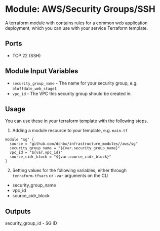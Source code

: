 Module: AWS/Security Groups/SSH
===============================

A terraform module with contains rules for a common web application deployment, which 
you can use with your service Terraform template.

Ports
-----
- TCP 22 (SSH)

Module Input Variables
----------------------

- `security_group_name` - The name for your security group, e.g. `bluffdale_web_stage1`
- `vpc_id` - The VPC this security group should be created in.

Usage
-----

You can use these in your terraform template with the following steps.

1. Adding a module resource to your template, e.g. `main.tf`

```
module "sg" {
  source = "github.com/dchbx/infrastructure_modules//aws/sg"
  security_group_name = "${var.security_group_name}"
  vpc_id = "${var.vpc_id}"
  source_cidr_block = "${var.source_cidr_block}"
}
```

2. Setting values for the following variables, either through `terraform.tfvars` or `-var` arguments on the CLI

- security_group_name
- vpc_id
- source_cidr_block

Outputs
-------

security_group_id - SG ID
